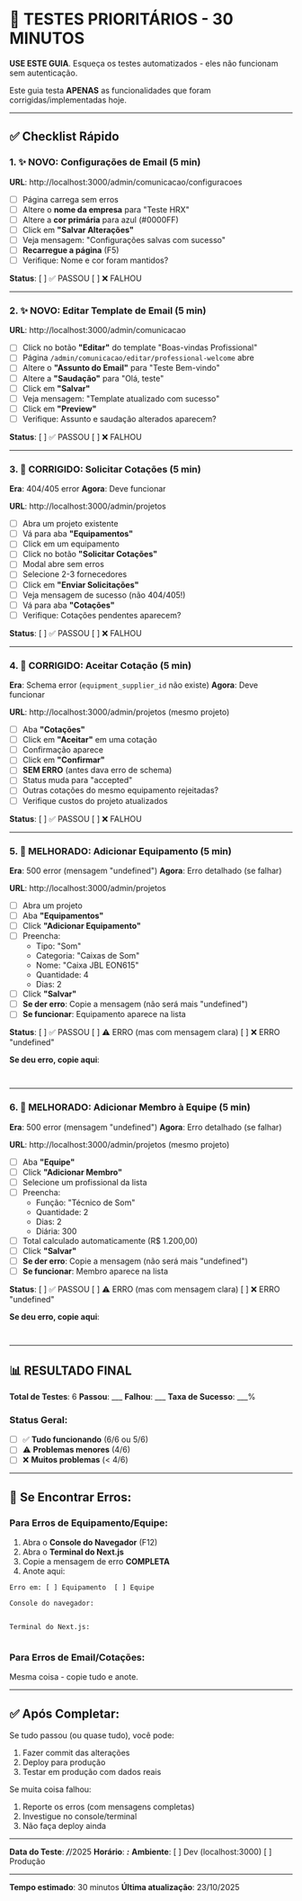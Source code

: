 # 🎯 TESTES PRIORITÁRIOS - 30 MINUTOS

**USE ESTE GUIA**. Esqueça os testes automatizados - eles não funcionam sem autenticação.

Este guia testa **APENAS** as funcionalidades que foram corrigidas/implementadas hoje.

---

## ✅ Checklist Rápido

### 1. ✨ NOVO: Configurações de Email (5 min)

**URL**: http://localhost:3000/admin/comunicacao/configuracoes

- [ ] Página carrega sem erros
- [ ] Altere o **nome da empresa** para "Teste HRX"
- [ ] Altere a **cor primária** para azul (#0000FF)
- [ ] Click em **"Salvar Alterações"**
- [ ] Veja mensagem: "Configurações salvas com sucesso"
- [ ] **Recarregue a página** (F5)
- [ ] Verifique: Nome e cor foram mantidos?

**Status**: [ ] ✅ PASSOU  [ ] ❌ FALHOU

---

### 2. ✨ NOVO: Editar Template de Email (5 min)

**URL**: http://localhost:3000/admin/comunicacao

- [ ] Click no botão **"Editar"** do template "Boas-vindas Profissional"
- [ ] Página `/admin/comunicacao/editar/professional-welcome` abre
- [ ] Altere o **"Assunto do Email"** para "Teste Bem-vindo"
- [ ] Altere a **"Saudação"** para "Olá, teste"
- [ ] Click em **"Salvar"**
- [ ] Veja mensagem: "Template atualizado com sucesso"
- [ ] Click em **"Preview"**
- [ ] Verifique: Assunto e saudação alterados aparecem?

**Status**: [ ] ✅ PASSOU  [ ] ❌ FALHOU

---

### 3. 🔧 CORRIGIDO: Solicitar Cotações (5 min)

**Era**: 404/405 error
**Agora**: Deve funcionar

**URL**: http://localhost:3000/admin/projetos

- [ ] Abra um projeto existente
- [ ] Vá para aba **"Equipamentos"**
- [ ] Click em um equipamento
- [ ] Click no botão **"Solicitar Cotações"**
- [ ] Modal abre sem erros
- [ ] Selecione 2-3 fornecedores
- [ ] Click em **"Enviar Solicitações"**
- [ ] Veja mensagem de sucesso (não 404/405!)
- [ ] Vá para aba **"Cotações"**
- [ ] Verifique: Cotações pendentes aparecem?

**Status**: [ ] ✅ PASSOU  [ ] ❌ FALHOU

---

### 4. 🔧 CORRIGIDO: Aceitar Cotação (5 min)

**Era**: Schema error (`equipment_supplier_id` não existe)
**Agora**: Deve funcionar

**URL**: http://localhost:3000/admin/projetos (mesmo projeto)

- [ ] Aba **"Cotações"**
- [ ] Click em **"Aceitar"** em uma cotação
- [ ] Confirmação aparece
- [ ] Click em **"Confirmar"**
- [ ] **SEM ERRO** (antes dava erro de schema)
- [ ] Status muda para "accepted"
- [ ] Outras cotações do mesmo equipamento rejeitadas?
- [ ] Verifique custos do projeto atualizados

**Status**: [ ] ✅ PASSOU  [ ] ❌ FALHOU

---

### 5. 🔧 MELHORADO: Adicionar Equipamento (5 min)

**Era**: 500 error (mensagem "undefined")
**Agora**: Erro detalhado (se falhar)

**URL**: http://localhost:3000/admin/projetos

- [ ] Abra um projeto
- [ ] Aba **"Equipamentos"**
- [ ] Click **"Adicionar Equipamento"**
- [ ] Preencha:
  - Tipo: "Som"
  - Categoria: "Caixas de Som"
  - Nome: "Caixa JBL EON615"
  - Quantidade: 4
  - Dias: 2
- [ ] Click **"Salvar"**
- [ ] **Se der erro**: Copie a mensagem (não será mais "undefined")
- [ ] **Se funcionar**: Equipamento aparece na lista

**Status**: [ ] ✅ PASSOU  [ ] ⚠️ ERRO (mas com mensagem clara)  [ ] ❌ ERRO "undefined"

**Se deu erro, copie aqui**:
```


```

---

### 6. 🔧 MELHORADO: Adicionar Membro à Equipe (5 min)

**Era**: 500 error (mensagem "undefined")
**Agora**: Erro detalhado (se falhar)

**URL**: http://localhost:3000/admin/projetos (mesmo projeto)

- [ ] Aba **"Equipe"**
- [ ] Click **"Adicionar Membro"**
- [ ] Selecione um profissional da lista
- [ ] Preencha:
  - Função: "Técnico de Som"
  - Quantidade: 2
  - Dias: 2
  - Diária: 300
- [ ] Total calculado automaticamente (R$ 1.200,00)
- [ ] Click **"Salvar"**
- [ ] **Se der erro**: Copie a mensagem (não será mais "undefined")
- [ ] **Se funcionar**: Membro aparece na lista

**Status**: [ ] ✅ PASSOU  [ ] ⚠️ ERRO (mas com mensagem clara)  [ ] ❌ ERRO "undefined"

**Se deu erro, copie aqui**:
```


```

---

## 📊 RESULTADO FINAL

**Total de Testes**: 6
**Passou**: ___
**Falhou**: ___
**Taxa de Sucesso**: ___%

### Status Geral:
- [ ] ✅ **Tudo funcionando** (6/6 ou 5/6)
- [ ] ⚠️ **Problemas menores** (4/6)
- [ ] ❌ **Muitos problemas** (< 4/6)

---

## 🐛 Se Encontrar Erros:

### Para Erros de Equipamento/Equipe:

1. Abra o **Console do Navegador** (F12)
2. Abra o **Terminal do Next.js**
3. Copie a mensagem de erro **COMPLETA**
4. Anote aqui:

```
Erro em: [ ] Equipamento  [ ] Equipe

Console do navegador:


Terminal do Next.js:


```

### Para Erros de Email/Cotações:

Mesma coisa - copie tudo e anote.

---

## ✅ Após Completar:

Se tudo passou (ou quase tudo), você pode:

1. Fazer commit das alterações
2. Deploy para produção
3. Testar em produção com dados reais

Se muita coisa falhou:

1. Reporte os erros (com mensagens completas)
2. Investigue no console/terminal
3. Não faça deploy ainda

---

**Data do Teste**: ___/___/2025
**Horário**: ___:___
**Ambiente**: [ ] Dev (localhost:3000)  [ ] Produção

---

**Tempo estimado**: 30 minutos
**Última atualização**: 23/10/2025

